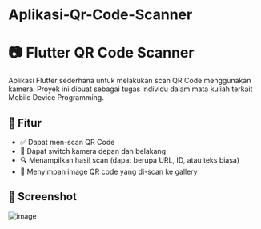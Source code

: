 # Aplikasi-Qr-Code-Scanner
# 📷 Flutter QR Code Scanner

Aplikasi Flutter sederhana untuk melakukan scan QR Code menggunakan kamera. Proyek ini dibuat sebagai tugas individu dalam mata kuliah terkait Mobile Device Programming.

## 🎯 Fitur

- ✅ Dapat men-scan QR Code
- 🔄 Dapat switch kamera depan dan belakang
- 🔍 Menampilkan hasil scan (dapat berupa URL, ID, atau teks biasa)
- 💾 Menyimpan image QR code yang di-scan ke gallery

## 📱 Screenshot
![image](https://github.com/user-attachments/assets/24072c62-2328-4039-b9b7-9e696bfb6d26)
